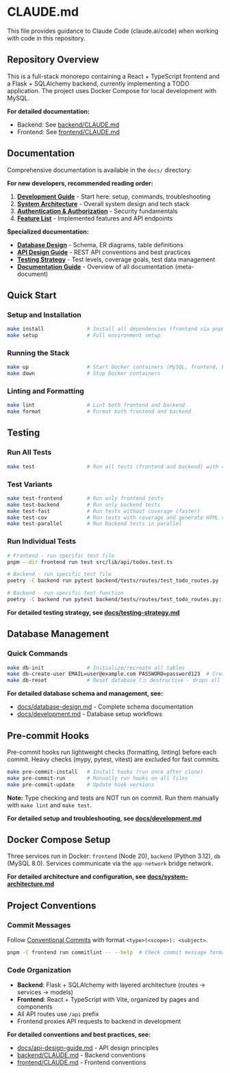# CLAUDE.md

This file provides guidance to Claude Code (claude.ai/code) when working with code in this repository.

## Repository Overview

This is a full-stack monorepo containing a React + TypeScript frontend and a Flask + SQLAlchemy backend, currently implementing a TODO application. The project uses Docker Compose for local development with MySQL.

**For detailed documentation:**
- Backend: See [backend/CLAUDE.md](backend/CLAUDE.md)
- Frontend: See [frontend/CLAUDE.md](frontend/CLAUDE.md)

## Documentation

Comprehensive documentation is available in the `docs/` directory:

**For new developers, recommended reading order:**
1. **[Development Guide](docs/development.md)** - Start here: setup, commands, troubleshooting
2. **[System Architecture](docs/system-architecture.md)** - Overall system design and tech stack
3. **[Authentication & Authorization](docs/authentication-authorization.md)** - Security fundamentals
4. **[Feature List](docs/feature-list.md)** - Implemented features and API endpoints

**Specialized documentation:**
- **[Database Design](docs/database-design.md)** - Schema, ER diagrams, table definitions
- **[API Design Guide](docs/api-design-guide.md)** - REST API conventions and best practices
- **[Testing Strategy](docs/testing-strategy.md)** - Test levels, coverage goals, test data management
- **[Documentation Guide](docs/documentation-guide.md)** - Overview of all documentation (meta-document)

## Quick Start

### Setup and Installation
```bash
make install              # Install all dependencies (frontend via pnpm, backend via poetry)
make setup                # Full environment setup
```

### Running the Stack
```bash
make up                   # Start Docker containers (MySQL, frontend, backend)
make down                 # Stop Docker containers
```

### Linting and Formatting
```bash
make lint                 # Lint both frontend and backend
make format               # Format both frontend and backend
```

## Testing

### Run All Tests
```bash
make test                 # Run all tests (frontend and backend) with coverage
```

### Test Variants
```bash
make test-frontend        # Run only frontend tests
make test-backend         # Run only backend tests
make test-fast            # Run tests without coverage (faster)
make test-cov             # Run tests with coverage and generate HTML report
make test-parallel        # Run backend tests in parallel
```

### Run Individual Tests
```bash
# Frontend - run specific test file
pnpm --dir frontend run test src/lib/api/todos.test.ts

# Backend - run specific test file
poetry -C backend run pytest backend/tests/routes/test_todo_routes.py

# Backend - run specific test function
poetry -C backend run pytest backend/tests/routes/test_todo_routes.py::test_create_todo
```

**For detailed testing strategy, see [docs/testing-strategy.md](docs/testing-strategy.md)**

## Database Management

### Quick Commands
```bash
make db-init              # Initialize/recreate all tables
make db-create-user EMAIL=user@example.com PASSWORD=password123  # Create test user
make db-reset             # Reset database (⚠️ destructive - drops all data)
```

**For detailed database schema and management, see:**
- [docs/database-design.md](docs/database-design.md) - Complete schema documentation
- [docs/development.md](docs/development.md) - Database setup workflows

## Pre-commit Hooks

Pre-commit hooks run lightweight checks (formatting, linting) before each commit. Heavy checks (mypy, pytest, vitest) are excluded for fast commits.

```bash
make pre-commit-install   # Install hooks (run once after clone)
make pre-commit-run       # Manually run hooks on all files
make pre-commit-update    # Update hook versions
```

**Note:** Type checking and tests are NOT run on commit. Run them manually with `make lint` and `make test`.

**For detailed setup and troubleshooting, see [docs/development.md](docs/development.md)**

## Docker Compose Setup

Three services run in Docker: `frontend` (Node 20), `backend` (Python 3.12), `db` (MySQL 8.0). Services communicate via the `app-network` bridge network.

**For detailed architecture and configuration, see [docs/system-architecture.md](docs/system-architecture.md)**

## Project Conventions

### Commit Messages

Follow [Conventional Commits](https://www.conventionalcommits.org/) with format `<type>(<scope>): <subject>`.

```bash
pnpm -C frontend run commitlint -- --help  # Check commit message format
```

### Code Organization

- **Backend**: Flask + SQLAlchemy with layered architecture (routes → services → models)
- **Frontend**: React + TypeScript with Vite, organized by pages and components
- All API routes use `/api` prefix
- Frontend proxies API requests to backend in development

**For detailed conventions and best practices, see:**
- [docs/api-design-guide.md](docs/api-design-guide.md) - API design principles
- [backend/CLAUDE.md](backend/CLAUDE.md) - Backend conventions
- [frontend/CLAUDE.md](frontend/CLAUDE.md) - Frontend conventions

